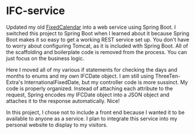 # IFC-service

Updated my old [FixedCalendar](https://github.com/matt-slater/FixedCalendar) into a web service using Spring Boot. I switched this project to Spring Boot when I learned about it because Spring Boot makes it so easy to get a working REST service set up. You don't have to worry about configuring Tomcat, as it is included with Spring Boot. All of the scaffolding and boilerplate code is removed from the process. You can just focus on the business logic.

Here I moved all of my various if statements for checking the days and months to enums and my own IFCDate object. I am still using ThreeTen-Extra's InternationalFixedDate, but my controller code is more sussinct. My code is properly organized. Instead of attaching each attribute to the request, Spring encodes my IFCDate object into a JSON object and attaches it to the response automatically. Nice!

In this project, I chose not to include a front end because I wanted it to be available to anyone as a service. I plan to integrate this service into my personal website to display to my visitors.
